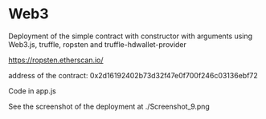 # Web3

Deployment of the simple contract with constructor with arguments using Web3.js, truffle, ropsten and truffle-hdwallet-provider

https://ropsten.etherscan.io/

address of the contract: 0x2d16192402b73d32f47e0f700f246c03136ebf72

Code in app.js

See the screenshot of the deployment at ./Screenshot_9.png
